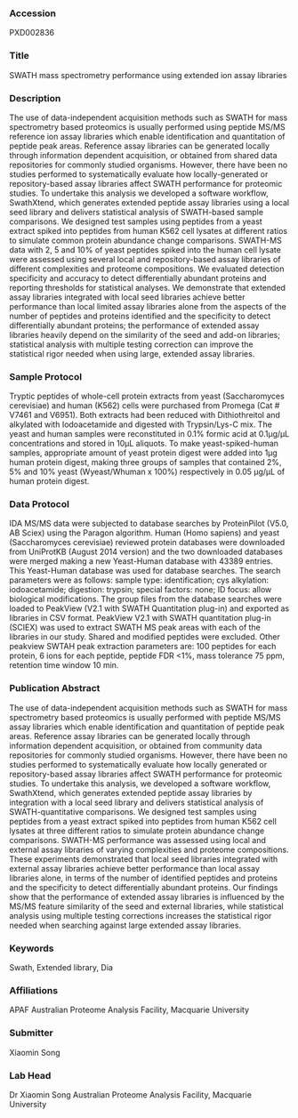 ### Accession
PXD002836

### Title
SWATH mass spectrometry performance using extended ion assay libraries

### Description
The use of data-independent acquisition methods such as SWATH for mass spectrometry based proteomics is usually performed using peptide MS/MS reference ion assay libraries which enable identification and quantitation of peptide peak areas.  Reference assay libraries can be generated locally through information dependent acquisition, or obtained from shared data repositories for commonly studied organisms. However, there have been no studies performed to systematically evaluate how locally-generated or repository-based assay libraries affect SWATH performance for proteomic studies. To undertake this analysis we developed a software workflow, SwathXtend, which generates extended peptide assay libraries using a local seed library and delivers statistical analysis of SWATH-based sample comparisons. We designed test samples using peptides from a yeast extract spiked into peptides from human K562 cell lysates at different ratios to simulate common protein abundance change comparisons. SWATH-MS data with 2, 5 and 10% of yeast peptides spiked into the human cell lysate were assessed using several local and repository-based assay libraries of different complexities and proteome compositions. We evaluated detection specificity and accuracy to detect differentially abundant proteins and reporting thresholds for statistical analyses. We demonstrate that extended assay libraries integrated with local seed libraries achieve better performance than local limited assay libraries alone from the aspects of the number of peptides and proteins identified and the specificity to detect differentially abundant proteins; the performance of extended assay libraries heavily depend on the similarity of the seed and add-on libraries; statistical analysis with multiple testing correction can improve the statistical rigor needed when using large, extended assay libraries.

### Sample Protocol
Tryptic peptides of whole-cell protein extracts from yeast (Saccharomyces cerevisiae) and human (K562) cells were purchased from Promega (Cat # V7461 and V6951). Both extracts had been reduced with Dithiothreitol and alkylated with Iodoacetamide and digested with Trypsin/Lys-C mix. The yeast and human samples were reconstituted in 0.1% formic acid at 0.1µg/µL concentrations and stored in 10µL aliquots. To make yeast-spiked-human samples, appropriate amount of yeast protein digest were added into 1µg human protein digest, making three groups of samples that contained 2%, 5% and 10% yeast (Wyeast/Whuman x 100%) respectively in 0.05 µg/µL of human protein digest.

### Data Protocol
IDA MS/MS data were subjected to database searches by ProteinPilot (V5.0, AB Sciex) using the Paragon algorithm. Human (Homo sapiens) and yeast (Saccharomyces cerevisiae) reviewed protein databases were downloaded from UniProtKB (August 2014 version) and the two downloaded databases were merged making a new Yeast-Human database with 43389 entries. This Yeast-Human database was used for database searches. The search parameters were as follows: sample type: identification; cys alkylation: iodoacetamide; digestion: trypsin; special factors: none; ID focus: allow biological modifications. The group files from the database searches were loaded to PeakView (V2.1 with SWATH Quantitation plug-in) and exported as libraries in CSV format. PeakView V2.1 with SWATH quantitation plug-in (SCIEX) was used to extract SWATH MS peak areas with each of the libraries in our study.  Shared and modified peptides were excluded. Other peakview SWTAH peak extraction parameters are: 100 peptides for each protein, 6 ions for each peptide, peptide FDR <1%, mass tolerance 75 ppm, retention time window 10 min.

### Publication Abstract
The use of data-independent acquisition methods such as SWATH for mass spectrometry based proteomics is usually performed with peptide MS/MS assay libraries which enable identification and quantitation of peptide peak areas. Reference assay libraries can be generated locally through information dependent acquisition, or obtained from community data repositories for commonly studied organisms. However, there have been no studies performed to systematically evaluate how locally generated or repository-based assay libraries affect SWATH performance for proteomic studies. To undertake this analysis, we developed a software workflow, SwathXtend, which generates extended peptide assay libraries by integration with a local seed library and delivers statistical analysis of SWATH-quantitative comparisons. We designed test samples using peptides from a yeast extract spiked into peptides from human K562 cell lysates at three different ratios to simulate protein abundance change comparisons. SWATH-MS performance was assessed using local and external assay libraries of varying complexities and proteome compositions. These experiments demonstrated that local seed libraries integrated with external assay libraries achieve better performance than local assay libraries alone, in terms of the number of identified peptides and proteins and the specificity to detect differentially abundant proteins. Our findings show that the performance of extended assay libraries is influenced by the MS/MS feature similarity of the seed and external libraries, while statistical analysis using multiple testing corrections increases the statistical rigor needed when searching against large extended assay libraries.

### Keywords
Swath, Extended library, Dia

### Affiliations
APAF
Australian Proteome Analysis Facility, Macquarie University

### Submitter
Xiaomin Song

### Lab Head
Dr Xiaomin Song
Australian Proteome Analysis Facility, Macquarie University


